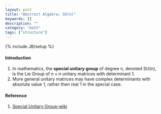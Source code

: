 ```yaml
---
layout: post
title: "Abstract Algebra: SU(n)"
keywords: []
description: ""
category: "math"
tags: ["structure"]
---
```

{% include JB/setup %}

#### Introduction
1. In mathematics, the **special unitary group** of degree n, denoted SU(n), is the
Lie Group of $n \times n$ unitary matrices with determinant 1. 
2. More general unitary matrices may have complex determinants with absolute
   value 1, rather then real 1 in the special case.


#### Reference
1. [Special Unitary Group-wiki](https://en.wikipedia.org/wiki/Special_unitary_group)
